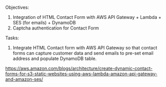 Objectives:

1. Integration of HTML Contact Form with AWS API Gateway + Lambda + SES (for emails) + DynamoDB
2. Captcha authentication for Contact Form

Tasks:

1. Integrate HTML Contact form with AWS API Gateway so that contact forms can capture customer data and send emails to pre-set email address and populate DynamoDB table. 

https://aws.amazon.com/blogs/architecture/create-dynamic-contact-forms-for-s3-static-websites-using-aws-lambda-amazon-api-gateway-and-amazon-ses/

